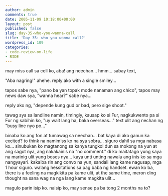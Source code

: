 ```yaml
---
author: admin
comments: true
date: 2005-11-09 10:18:00+00:00
layout: post
published: false
slug: day-35-who-you-wanna-call
title: 'Day 35: who you wanna call?'
wordpress_id: 109
categories:
- code-review-on-life
- RIDE
---
```


may miss call sa cell ko, aba! ang neechan... hmm... sabay text, 

"Aba nagring!" ahehe. reply ako with a single smiley... 

tapos sabe nya, "pano ba yan topak mode nanaman ang chico", tapos may news daw sya, "wanna hear?" sabe nya... 

reply ako ng, "depende kung gud or bad, pero sige shoot." 

tawag sya sa landline namin, timingly, kausap ko si Fur, nagkukwento pa si Fur ng sabihin ko, "uy wait lang ha, baka overseas..." text ulit ang nechan ng "busy line nyo po..."

binaba ko ang fon at tumawag sa neechan... bat kaya di ako ganun ka excited? to think na namimiss ko na sya sobra... siguro dahil sa mga nabasa ko... sinubukan ko magtanong sa kanya tungkol dun sa mokong na yun at ang sagot nya, ang nakakainis na "no comment." di ko maitatago yung saya na marinig ulit yung boses nya... kaya unti unting nawala ang inis ko sa mga nangyayari. kakaiba rin ang convo na yun, sandali lang kame nagusap, mga 1 hour siguro. walang hessitations sa pag baba ng handset. ewan ko ba, there is a feeling na magkikita pa kame ulit, at the same time, meron ding thought na sana wag na nga lang kame magkita ulit... 

magulo parin isip ko. naisip ko, may sense pa ba tong 2 months na to?
